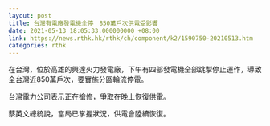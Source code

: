 ```yaml
---
layout: post
title: 台灣有電廠發電機全停　850萬戶次供電受影響
date: 2021-05-13 18:05:33.000000000 +08:00
link: https://news.rthk.hk/rthk/ch/component/k2/1590750-20210513.htm
categories: rthk
---
```


在台灣，位於高雄的興達火力發電廠，下午有四部發電機全部跳掣停止運作，導致全台灣近850萬戶次，要實施分區輪流停電。

台灣電力公司表示正在搶修，爭取在晚上恢復供電。

蔡英文總統說，當局已掌握狀況，供電會陸續恢復。
